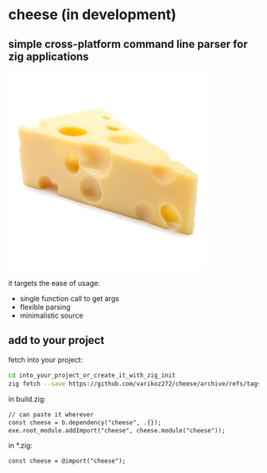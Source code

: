 # cheese (in development)

## simple cross-platform command line parser for zig applications

![Preview](resources/preview.png)

it targets the ease of usage: 

- single function call to get args
- flexible parsing
- minimalistic source

## add to your project

fetch into your project:
``` bash
cd into_your_project_or_create_it_with_zig_init
zig fetch --save https://github.com/varikoz272/cheese/archive/refs/tags/latest_version_for_example_1.0.0.tar.gz
```

in build.zig:
```zig
// can paste it wherever
const cheese = b.dependency("cheese", .{});
exe.root_module.addImport("cheese", cheese.module("cheese"));
```

in *.zig:
```zig
const cheese = @import("cheese");
```
